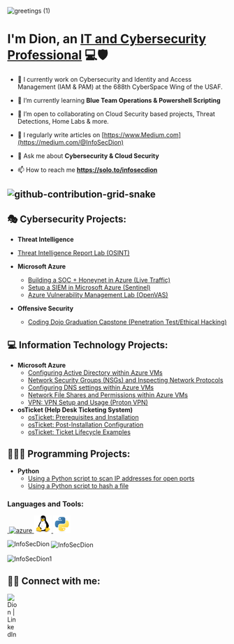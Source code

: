 ![greetings (1)](https://user-images.githubusercontent.com/109401839/212478916-224c7588-ae9d-41bf-ad0f-228ab2e0d110.gif)

<h1>I'm Dion, an <a href="https://www.linkedin.com/in/dion-alexander-682b04233/">IT and Cybersecurity Professional</a> 💻🛡</h1>

- 🤺 I currently work on Cybersecurity and Identity and Access Management (IAM & PAM) at the 688th CyberSpace Wing of the USAF.

- 🧠 I’m currently learning **Blue Team Operations & Powershell Scripting**

- 🤝 I’m open to collaborating on Cloud Security based projects, Threat Detections, Home Labs & more.

- 📝 I regularly write articles on [https://www.Medium.com](https://medium.com/@InfoSecDion)

- 💬 Ask me about **Cybersecurity & Cloud Security**

- 📫 How to reach me **https://solo.to/infosecdion**

![github-contribution-grid-snake](https://user-images.githubusercontent.com/109401839/212478926-900d4c1f-7cc6-4334-a601-523e4f7c5a62.svg)
---

<h2>🎭 Cybersecurity Projects:</h2>

- <b>Threat Intelligence</b>
- [Threat Intelligence Report Lab (OSINT)](https://github.com/InfoSecDion/Threat-Intel/tree/main)

- <b>Microsoft Azure</b>
  - [Building a SOC + Honeynet in Azure (Live Traffic)](https://github.com/InfoSecDion/Building-a-SOC-Honeynet-in-Azure-Live-Traffic-)                        
  - [Setup a SIEM in Microsoft Azure (Sentinel)](https://github.com/InfoSecDion/Setup-a-SIEM-in-Microsoft-Azure-Sentinel-)
  - [Azure Vulnerability Management Lab (OpenVAS)](https://github.com/InfoSecDion/OpenVAS)
 
- <b>Offensive Security</b>
  - [Coding Dojo Graduation Capstone (Penetration Test/Ethical Hacking)](https://github.com/InfoSecDion/Ethical-Hacking-Lab-Final-Exam)

<h2>💻 Information Technology Projects:</h2>

- <b>Microsoft Azure</b>
  - [Configuring Active Directory within Azure VMs](https://github.com/InfoSecDion/Configuring-Active-Directory-with-Azure-VM-s)
  - [Network Security Groups (NSGs) and Inspecting Network Protocols](https://github.com/InfoSecDion/Network-Security-Groups-and-inspecting-traffic-between-Azure-Virtual-Machines-NSG-s-)
  - [Configuring DNS settings within Azure VMs](https://github.com/InfoSecDion/Configuring-DNS-settings-within-Azure)
  - [Network File Shares and Permissions within Azure VMs](https://github.com/InfoSecDion/Network-file-shares-and-positions-within-Azure-VMs)
  - [VPN: VPN Setup and Usage (Proton VPN)](https://github.com/InfoSecDion/VPN-setup)
- <b>osTicket (Help Desk Ticketing System)</b>
  - [osTicket: Prerequisites and Installation](https://github.com/InfoSecDion/osTicket-Prerequisites-and-Installation)
  - [osTicket: Post-Installation Configuration](https://github.com/InfoSecDion/Post-installation-configuration)
  - [osTicket: Ticket Lifecycle Examples](https://github.com/InfoSecDion/Ticket-life-cycle-examples)
    
<h2>👨🏾‍💻 Programming Projects:</h2>

- <b>Python</b>
  - [Using a Python script to scan IP addresses for open ports](https://github.com/InfoSecDion/Python-port-scanner)
  - [Using a Python script to hash a file](https://github.com/InfoSecDion/File-hash)




<h3 align="left">Languages and Tools:</h3>
<p align="left"> <a href="https://aws.amazon.com" target="_blank" rel="noreferrer"> <img  </a> <a href="https://azure.microsoft.com/en-in/" target="_blank" rel="noreferrer"> <img src="https://www.vectorlogo.zone/logos/microsoft_azure/microsoft_azure-icon.svg" alt="azure" width="40" height="40"/> </a> <a href="https://www.linux.org/" target="_blank" rel="noreferrer"> <img src="https://raw.githubusercontent.com/devicons/devicon/master/icons/linux/linux-original.svg" alt="linux" width="40" height="40"/> </a> <a href="https://www.python.org" target="_blank" rel="noreferrer"> <img src="https://raw.githubusercontent.com/devicons/devicon/master/icons/python/python-original.svg" alt="python" width="40" height="40"/> </a> </p>

<p><img align="left" src="https://github-readme-stats.vercel.app/api/top-langs?username=InfoSecDion&show_icons=true&locale=en&layout=compact" alt="InfoSecDion" /></p>

<p>&nbsp;<img align="center" src="https://github-readme-stats.vercel.app/api?username=InfoSecDion&show_icons=true&locale=en" alt="InfoSecDion" /></p>

<p><img align="center" src="https://github-readme-streak-stats.herokuapp.com/?user=InfoSecDion&" alt="InfoSecDion1" /></p>



<h2>🤳🏾 Connect with me:</h2>

[<img align="left" alt="Dion | LinkedIn" width="22px" src="https://cdn.jsdelivr.net/npm/simple-icons@v3/icons/linkedin.svg" />][linkedin]

[linkedin]: http://linkedin.com/in/infosecdion

